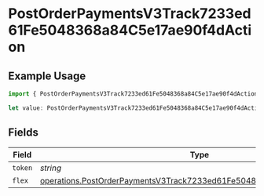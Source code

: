 # PostOrderPaymentsV3Track7233ed61Fe5048368a84C5e17ae90f4dAction

## Example Usage

```typescript
import { PostOrderPaymentsV3Track7233ed61Fe5048368a84C5e17ae90f4dAction } from "@dhaba/safepay-ts/models/operations";

let value: PostOrderPaymentsV3Track7233ed61Fe5048368a84C5e17ae90f4dAction = {};
```

## Fields

| Field                                                                                                                                                              | Type                                                                                                                                                               | Required                                                                                                                                                           | Description                                                                                                                                                        |
| ------------------------------------------------------------------------------------------------------------------------------------------------------------------ | ------------------------------------------------------------------------------------------------------------------------------------------------------------------ | ------------------------------------------------------------------------------------------------------------------------------------------------------------------ | ------------------------------------------------------------------------------------------------------------------------------------------------------------------ |
| `token`                                                                                                                                                            | *string*                                                                                                                                                           | :heavy_minus_sign:                                                                                                                                                 | N/A                                                                                                                                                                |
| `flex`                                                                                                                                                             | [operations.PostOrderPaymentsV3Track7233ed61Fe5048368a84C5e17ae90f4dFlex](../../models/operations/postorderpaymentsv3track7233ed61fe5048368a84c5e17ae90f4dflex.md) | :heavy_minus_sign:                                                                                                                                                 | N/A                                                                                                                                                                |